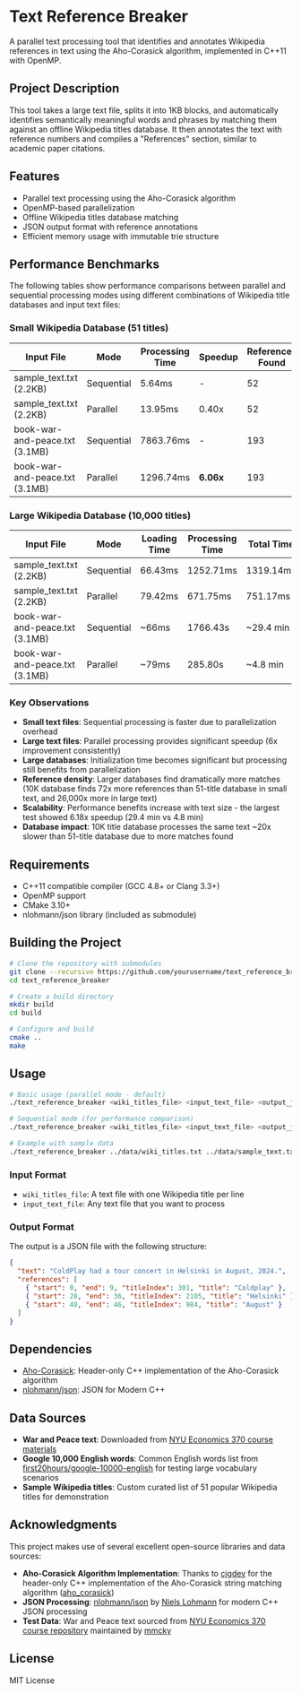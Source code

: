 # Text Reference Breaker

A parallel text processing tool that identifies and annotates Wikipedia references in text using the Aho-Corasick algorithm, implemented in C++11 with OpenMP.

## Project Description

This tool takes a large text file, splits it into 1KB blocks, and automatically identifies semantically meaningful words and phrases by matching them against an offline Wikipedia titles database. It then annotates the text with reference numbers and compiles a "References" section, similar to academic paper citations.

## Features

- Parallel text processing using the Aho-Corasick algorithm
- OpenMP-based parallelization
- Offline Wikipedia titles database matching
- JSON output format with reference annotations
- Efficient memory usage with immutable trie structure

## Performance Benchmarks

The following tables show performance comparisons between parallel and sequential processing modes using different combinations of Wikipedia title databases and input text files:

### Small Wikipedia Database (51 titles)

| Input File | Mode | Processing Time | Speedup | References Found |
|------------|------|----------------|---------|------------------|
| sample_text.txt (2.2KB) | Sequential | 5.64ms | - | 52 |
| sample_text.txt (2.2KB) | Parallel | 13.95ms | 0.40x | 52 |
| book-war-and-peace.txt (3.1MB) | Sequential | 7863.76ms | - | 193 |
| book-war-and-peace.txt (3.1MB) | Parallel | 1296.74ms | **6.06x** | 193 |

### Large Wikipedia Database (10,000 titles)

| Input File | Mode | Loading Time | Processing Time | Total Time | Speedup | References Found |
|------------|------|-------------|----------------|------------|---------|------------------|
| sample_text.txt (2.2KB) | Sequential | 66.43ms | 1252.71ms | 1319.14ms | - | 3743 |
| sample_text.txt (2.2KB) | Parallel | 79.42ms | 671.75ms | 751.17ms | **1.76x** | 3743 |
| book-war-and-peace.txt (3.1MB) | Sequential | ~66ms | 1766.43s | ~29.4 min | - | 5,084,135 |
| book-war-and-peace.txt (3.1MB) | Parallel | ~79ms | 285.80s | ~4.8 min | **6.18x** | 5,084,135 |

### Key Observations

- **Small text files**: Sequential processing is faster due to parallelization overhead
- **Large text files**: Parallel processing provides significant speedup (6x improvement consistently)
- **Large databases**: Initialization time becomes significant but processing still benefits from parallelization
- **Reference density**: Larger databases find dramatically more matches (10K database finds 72x more references than 51-title database in small text, and 26,000x more in large text)
- **Scalability**: Performance benefits increase with text size - the largest test showed 6.18x speedup (29.4 min vs 4.8 min)
- **Database impact**: 10K title database processes the same text ~20x slower than 51-title database due to more matches found

## Requirements

- C++11 compatible compiler (GCC 4.8+ or Clang 3.3+)
- OpenMP support
- CMake 3.10+
- nlohmann/json library (included as submodule)

## Building the Project

```bash
# Clone the repository with submodules
git clone --recursive https://github.com/yourusername/text_reference_breaker.git
cd text_reference_breaker

# Create a build directory
mkdir build
cd build

# Configure and build
cmake ..
make
```

## Usage

```bash
# Basic usage (parallel mode - default)
./text_reference_breaker <wiki_titles_file> <input_text_file> <output_json_file>

# Sequential mode (for performance comparison)
./text_reference_breaker <wiki_titles_file> <input_text_file> <output_json_file> --sequential

# Example with sample data
./text_reference_breaker ../data/wiki_titles.txt ../data/sample_text.txt output.json
```

### Input Format

- `wiki_titles_file`: A text file with one Wikipedia title per line
- `input_text_file`: Any text file that you want to process

### Output Format

The output is a JSON file with the following structure:

```json
{
  "text": "ColdPlay had a tour concert in Helsinki in August, 2024.",
  "references": [
    { "start": 0, "end": 9, "titleIndex": 301, "title": "Coldplay" },
    { "start": 28, "end": 36, "titleIndex": 2105, "title": "Helsinki" },
    { "start": 40, "end": 46, "titleIndex": 984, "title": "August" }
  ]
}
```

## Dependencies

- [Aho-Corasick](https://github.com/cjgdev/aho_corasick): Header-only C++ implementation of the Aho-Corasick algorithm
- [nlohmann/json](https://github.com/nlohmann/json): JSON for Modern C++

## Data Sources

- **War and Peace text**: Downloaded from [NYU Economics 370 course materials](https://github.com/mmcky/nyu-econ-370/blob/master/notebooks/data/book-war-and-peace.txt)
- **Google 10,000 English words**: Common English words list from [first20hours/google-10000-english](https://github.com/first20hours/google-10000-english) for testing large vocabulary scenarios
- **Sample Wikipedia titles**: Custom curated list of 51 popular Wikipedia titles for demonstration

## Acknowledgments

This project makes use of several excellent open-source libraries and data sources:

- **Aho-Corasick Algorithm Implementation**: Thanks to [cjgdev](https://github.com/cjgdev) for the header-only C++ implementation of the Aho-Corasick string matching algorithm ([aho_corasick](https://github.com/cjgdev/aho_corasick))
- **JSON Processing**: [nlohmann/json](https://github.com/nlohmann/json) by [Niels Lohmann](https://github.com/nlohmann) for modern C++ JSON processing
- **Test Data**: War and Peace text sourced from [NYU Economics 370 course repository](https://github.com/mmcky/nyu-econ-370) maintained by [mmcky](https://github.com/mmcky)

## License

MIT License 
